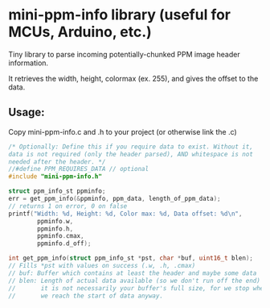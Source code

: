 # mini-ppm-info library (useful for MCUs, Arduino, etc.)

Tiny library to parse incoming potentially-chunked PPM image
header information.

It retrieves the width, height, colormax (ex. 255), and
gives the offset to the data.



## Usage:

Copy mini-ppm-info.c and .h to your project (or otherwise link the .c)

```c
/* Optionally: Define this if you require data to exist. Without it,
data is not required (only the header parsed), AND whitespace is not
needed after the header. */
//#define PPM_REQUIRES_DATA // optional
#include "mini-ppm-info.h"

struct ppm_info_st ppminfo;
err = get_ppm_info(&ppminfo, ppm_data, length_of_ppm_data);
// returns 1 on error, 0 on false
printf("Width: %d, Height: %d, Color max: %d, Data offset: %d\n",
		ppminfo.w,
		ppminfo.h,
		ppminfo.cmax,
		ppminfo.d_off);

int get_ppm_info(struct ppm_info_st *pst, char *buf, uint16_t blen);
// Fills *pst with values on success (.w, .h, .cmax)
// buf: Buffer which contains at least the header and maybe some data
// blen: Length of actual data available (so we don't run off the end)
//       it is not necessarily your buffer's full size, for we stop when
//       we reach the start of data anyway.
```
